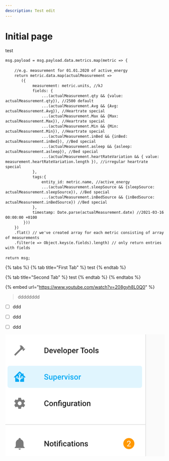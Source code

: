 ```yaml
---
description: Test edit
---
```


# Initial page

test

```text
msg.payload = msg.payload.data.metrics.map(metric => {

    //e.g. measurement for 01.01.2020 of active_energy
    return metric.data.map(actualMeasurement =>
       ({
            measurement: metric.units, //kJ
            fields: {
                ...(actualMeasurement.qty && {value: actualMeasurement.qty}), //2500 default
                ...(actualMeasurement.Avg && {Avg: actualMeasurement.Avg}), //Heartrate special
                ...(actualMeasurement.Max && {Max: actualMeasurement.Max}), //Heartrate special
                ...(actualMeasurement.Min && {Min: actualMeasurement.Min}), //Heartrate special
                ...(actualMeasurement.inBed && {inBed: actualMeasurement.inBed}), //Bed special
                ...(actualMeasurement.asleep && {asleep: actualMeasurement.asleep}), //Bed special
                ...(actualMeasurement.heartRateVariation && { value: measurement.heartRateVariation.length }), //irregular heartrate special
            },
            tags:{
                entity_id: metric.name, //active_energy
                ...(actualMeasurement.sleepSource && {sleepSource: actualMeasurement.sleepSource}), //Bed special
                ...(actualMeasurement.inBedSource && {inBedSource: actualMeasurement.inBedSource}) //Bed special
            },
            timestamp: Date.parse(actualMeasurement.date) //2021-03-16 00:00:00 +0100
        }))
    })
    .flat() // we've created array for each metric consisting of array of measurements
    .filter(e => Object.keys(e.fields).length) // only return entries with fields

return msg;
```



{% tabs %}
{% tab title="First Tab" %}
test
{% endtab %}

{% tab title="Second Tab" %}
test
{% endtab %}
{% endtabs %}

{% embed url="https://www.youtube.com/watch?v=208gyh8L0Q0" %}

> dddddddd



* [ ] ddd
* [ ] ddd
* [ ] ddd



![test](.gitbook/assets/supervisor.png)

